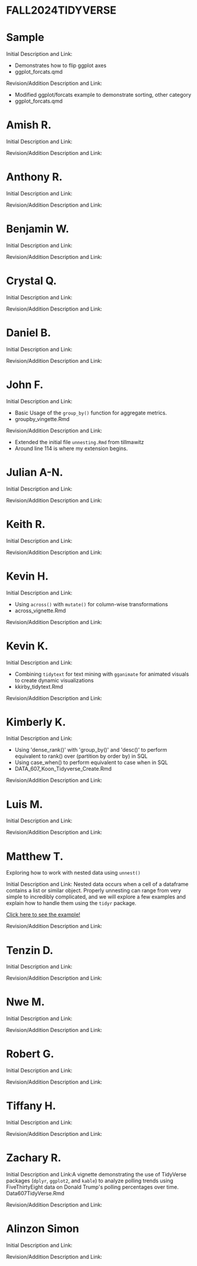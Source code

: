 # FALL2024TIDYVERSE

# Sample
Initial Description and Link: 
* Demonstrates how to flip ggplot axes
* ggplot_forcats.qmd


Revision/Addition Description and Link: 
* Modified ggplot/forcats example to demonstrate sorting, other category
* ggplot_forcats.qmd

# Amish R.

Initial Description and Link:

Revision/Addition Description and Link:


# Anthony R.

Initial Description and Link:

Revision/Addition Description and Link:


# Benjamin W.

Initial Description and Link:

Revision/Addition Description and Link:


# Crystal Q.

Initial Description and Link:

Revision/Addition Description and Link:


# Daniel B.

Initial Description and Link:

Revision/Addition Description and Link:


# John F.

Initial Description and Link:
- Basic Usage of the `group_by()` function for aggregate metrics.
- groupby_vingette.Rmd

Revision/Addition Description and Link:
- Extended the initial file `unnesting.Rmd` from tillmawitz
- Around line 114 is where my extension begins.



# Julian A-N.

Initial Description and Link:

Revision/Addition Description and Link:


# Keith R.

Initial Description and Link:

Revision/Addition Description and Link:


# Kevin H.

Initial Description and Link:
- Using `across()` with `mutate()` for column-wise transformations
- across_vignette.Rmd

Revision/Addition Description and Link:


# Kevin K.

Initial Description and Link:
* Combining `tidytext` for text mining with `gganimate` for animated visuals to create dynamic visualizations 
* kkirby_tidytext.Rmd

Revision/Addition Description and Link:


# Kimberly K.

Initial Description and Link:
- Using 'dense_rank()' with 'group_by()' and 'desc()' to perform equivalent to rank() over (partition by order by) in SQL
- Using case_when() to perform equivalent to case when in SQL
- DATA_607_Koon_Tidyverse_Create.Rmd

Revision/Addition Description and Link:


# Luis M.

Initial Description and Link:

Revision/Addition Description and Link:

# Matthew T.

Exploring how to work with nested data using `unnest()`

Initial Description and Link:
Nested data occurs when a cell of a dataframe contains a list or similar object. Properly unnesting can range from very simple to incredibly complicated, and we will explore a few examples and explain how to handle them using the `tidyr` package.

[Click here to see the example!](unnesting.Rmd)

Revision/Addition Description and Link:


# Tenzin D.

Initial Description and Link:

Revision/Addition Description and Link:


# Nwe M.

Initial Description and Link:

Revision/Addition Description and Link:


# Robert G.

Initial Description and Link:

Revision/Addition Description and Link:


# Tiffany H.

Initial Description and Link:

Revision/Addition Description and Link:


# Zachary R.

Initial Description and Link:A vignette demonstrating the use of TidyVerse packages (`dplyr`, `ggplot2`, and `kable`) to analyze polling trends using FiveThirtyEight data on Donald Trump's polling percentages over time.
Data607TidyVerse.Rmd

Revision/Addition Description and Link:


# Alinzon Simon

Initial Description and Link:

Revision/Addition Description and Link:

